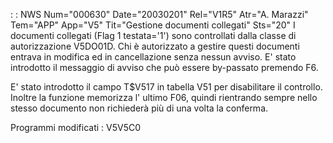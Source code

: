  :  : NWS Num="000630" Date="20030201" Rel="V1R5" Atr="A. Marazzi" Tem="APP" App="V5" Tit="Gestione documenti collegati" Sts="20"
I documenti collegati (Flag 1 testata='1') sono controllati dalla classe di autorizzazione V5DO01D.
Chi è autorizzato a gestire questi documenti entrava in modifica ed in cancellazione senza nessun avviso. E' stato introdotto il messaggio di avviso che può essere by-passato premendo F6.

E' stato introdotto il campo T$V517 in tabella V51 per disabilitare il controllo. Inoltre la funzione memorizza l' ultimo F06, quindi rientrando sempre nello stesso documento non richiederà più
di una volta la conferma.

Programmi modificati : 
V5V5C0
